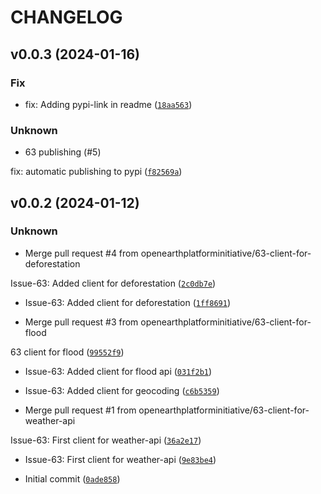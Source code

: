 # CHANGELOG



## v0.0.3 (2024-01-16)

### Fix

* fix: Adding pypi-link in readme ([`18aa563`](https://github.com/openearthplatforminitiative/openepi-client-py/commit/18aa56308f1099bc5a8d7dddce2c045235ca6fe3))

### Unknown

* 63 publishing (#5)

fix: automatic publishing to pypi ([`f82569a`](https://github.com/openearthplatforminitiative/openepi-client-py/commit/f82569a94bb6e59ff510e719690bff48d0dfafe7))


## v0.0.2 (2024-01-12)

### Unknown

* Merge pull request #4 from openearthplatforminitiative/63-client-for-deforestation

Issue-63: Added client for deforestation ([`2c0db7e`](https://github.com/openearthplatforminitiative/openepi-client-py/commit/2c0db7e36e5bdac3b6c8bee0af9a5d24fbd41828))

* Issue-63: Added client for deforestation ([`1ff8691`](https://github.com/openearthplatforminitiative/openepi-client-py/commit/1ff8691909f6cf02836f672fb5902904d2e8d54c))

* Merge pull request #3 from openearthplatforminitiative/63-client-for-flood

63 client for flood ([`99552f9`](https://github.com/openearthplatforminitiative/openepi-client-py/commit/99552f93ce2a3d2b6fcd9ceaa10782812807ccfe))

* Issue-63: Added client for flood api ([`031f2b1`](https://github.com/openearthplatforminitiative/openepi-client-py/commit/031f2b1a777a608a3afb760e19832f1b80d86be8))

* Issue-63: Added client for geocoding ([`c6b5359`](https://github.com/openearthplatforminitiative/openepi-client-py/commit/c6b53593167e8066bd17465a847739203d358e8d))

* Merge pull request #1 from openearthplatforminitiative/63-client-for-weather-api

Issue-63: First client for weather-api ([`36a2e17`](https://github.com/openearthplatforminitiative/openepi-client-py/commit/36a2e17b628f2b652c93451f4a5affa502c9a6cd))

* Issue-63: First client for weather-api ([`9e83be4`](https://github.com/openearthplatforminitiative/openepi-client-py/commit/9e83be4387a3e6213db6ac8168443df3ed407b1b))

* Initial commit ([`0ade858`](https://github.com/openearthplatforminitiative/openepi-client-py/commit/0ade85871614950ce68dd922ab18e6a68f6506f1))
